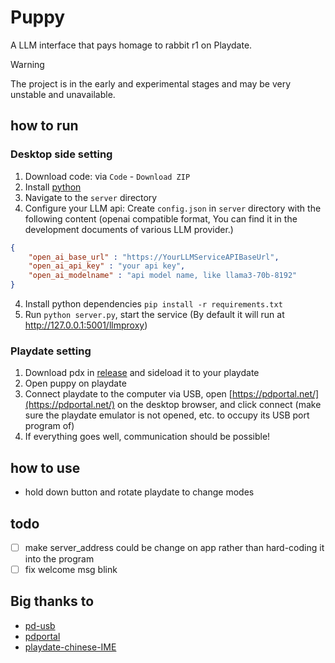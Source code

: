 # Puppy

A LLM interface that pays homage to rabbit r1 on Playdate.

> [!WARNING]
> The project is in the early and experimental stages and may be very unstable and unavailable.

## how to run
### Desktop side setting
1. Download code: via `Code` - `Download ZIP`
1. Install [python](https://www.python.org/downloads/release/python-3119/)
2. Navigate to the `server` directory
3. Configure your LLM api: Create `config.json` in `server` directory with the following content (openai compatible format, You can find it in the development documents of various LLM provider.)
```json
{
    "open_ai_base_url" : "https://YourLLMServiceAPIBaseUrl",
    "open_ai_api_key" : "your api key",
    "open_ai_modelname" : "api model name, like llama3-70b-8192"
}
```
4. Install python dependencies `pip install -r requirements.txt`
5. Run `python server.py`, start the service (By default it will run at http://127.0.0.1:5001/llmproxy)

### Playdate setting
1. Download pdx in [release](https://github.com/Antonoko/playdate-puppy-llm/releases) and sideload it to your playdate
2. Open puppy on playdate
3. Connect playdate to the computer via USB, open [https://pdportal.net/](https://pdportal.net/) on the desktop browser, and click connect (make sure the playdate emulator is not opened, etc. to occupy its USB port program of)
4. If everything goes well, communication should be possible!

## how to use
- hold down button and rotate playdate to change modes

## todo
- [ ] make server_address could be change on app rather than hard-coding it into the program
- [ ] fix welcome msg blink

## Big thanks to
- [pd-usb](https://github.com/cranksters/pd-usb)
- [pdportal](https://github.com/strawdynamics/pdportal)
- [playdate-chinese-IME](https://github.com/Antonoko/playdate-chinese-IME)